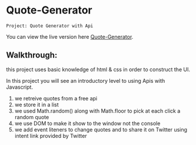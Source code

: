 # Quote-Generator
``````
Project: Quote Generator with Api
````````
You can view the live version here
[Quote-Generator](https://ilyes-ch.github.io/Quote-Generator/).

## Walkthrough:

this project uses basic knowledge of html & css in order to construct the UI.

In this project you will see an introductory level to using Apis with Javascript.
 1. we retreive quotes from a free api
 2. we store it in a list
 3. we used Math.random() along with Math.floor to pick at each click a random quote
 4. we use DOM to make it show to the window not the console
 5. we add event liteners to change quotes and to share it on Twitter using intent link provided by Twitter
